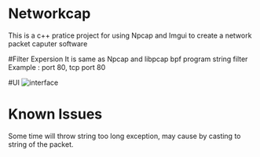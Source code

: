 # Networkcap
This is a c++ pratice project for using Npcap and Imgui to create a network packet caputer software

#Filter Expersion
It is same as Npcap and libpcap bpf program string filter
Example : port 80, tcp port 80


#UI
![interface](https://github.com/RuiTheSaltyFish/networkcap/assets/121046801/2cbb2da3-d90d-4484-acf8-c511eb08d9a0)


# Known Issues
Some time will throw string too long exception, may cause by casting to string of the packet.
